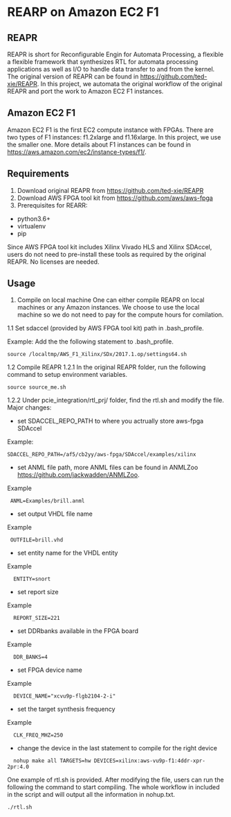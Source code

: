 # REARP on Amazon EC2 F1
## REAPR
REAPR is short for Reconfigurable Engin for Automata Processing, a flexible a flexible framework that synthesizes RTL for automata processing applications as well as I/O to handle data transfer to and from the kernel.
The original version of REAPR can be found in https://github.com/ted-xie/REAPR.
In this project, we automata the original workflow of the original REAPR and port the work to Amazon EC2 F1 instances.

## Amazon EC2 F1
Amazon EC2 F1 is the first EC2 compute instance with FPGAs. There are two types of F1 instances: f1.2xlarge and f1.16xlarge. In this project, we use the smaller one.
More details about F1 instances can be found in https://aws.amazon.com/ec2/instance-types/f1/.

## Requirements
1. Download original REAPR from https://github.com/ted-xie/REAPR
2. Download AWS FPGA tool kit from https://github.com/aws/aws-fpga
3. Prerequisites for REARR: 
* python3.6+
* virtualenv
* pip

Since AWS FPGA tool kit includes Xilinx Vivado HLS and Xilinx SDAccel, users do not need to pre-install these tools as required by the original REAPR. No licenses are needed.

## Usage

1. Compile on local machine
One can either compile REAPR on local machines or any Amazon instances. We choose to use the local machine so we do not need to pay for the compute hours for comilation.

1.1 Set sdaccel (provided by AWS FPGA tool kit) path in .bash_profile.

Example:
Add the the following statement to .bash_profile.
```
source /localtmp/AWS_F1_Xilinx/SDx/2017.1.op/settings64.sh
```
 1.2 Compile REAPR
 1.2.1 In the original REAPR folder, run the following command to setup environment variables.
```
source source_me.sh
```
 1.2.2 Under pcie_integration/rtl_prj/ folder, find the rtl.sh and modify the file.
Major changes:
* set SDACCEL_REPO_PATH to where you actrually store aws-fpga SDAccel

Example:
```
SDACCEL_REPO_PATH=/af5/cb2yy/aws-fpga/SDAccel/examples/xilinx
```
* set ANML file path, more ANML files can be found in ANMLZoo https://github.com/jackwadden/ANMLZoo.

Example
```
 ANML=Examples/brill.anml
```
* set output VHDL file name

Example
```
 OUTFILE=brill.vhd
```
* set entity name for the VHDL entity

Example
```
  ENTITY=snort
```
* set report size

Example
```
  REPORT_SIZE=221
```
* set DDRbanks available in the FPGA board

Example
```
  DDR_BANKS=4
```
* set FPGA device name

Example
```
  DEVICE_NAME="xcvu9p-flgb2104-2-i"
```
* set the target synthesis frequency

Example
```
  CLK_FREQ_MHZ=250
```
* change the device in the last statement to compile for the right device
```
  nohup make all TARGETS=hw DEVICES=xilinx:aws-vu9p-f1:4ddr-xpr-2pr:4.0
```

One example of rtl.sh is provided. After modifying the file, users can run the following the command to start compiling. The whole workflow in included in the script and will output all the information in nohup.txt.
```
./rtl.sh
```


